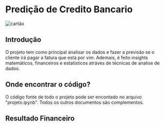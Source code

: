 # Predição de Credito Bancario

<img src="https://th.bing.com/th/id/OIP.kXNSot7CsAGDAuD0N_UuIgHaE8?pid=ImgDet&rs=1" alt="cartão">

## Introdução
O projeto tem como principal analisar os dados e fazer a previsão se o cliente irá pagar a fatura que está por vim. Ademais, é feito insights matemáticos, financeiros e estatísticos atráves de técnicas de analise de dados.

## Onde encontrar o código?
O código fonte de todo o projeto pode ser encontado no arquivo "projeto.ipynb". Todos os outros documentos são complementos.

## Resultado Financeiro
